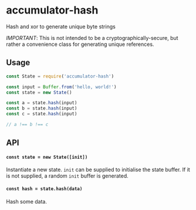 # accumulator-hash

Hash and xor to generate unique byte strings

*IMPORTANT*: This is not intended to be a cryptographically-secure, but rather a convenience class for generating unique references.

## Usage
```js
const State = require('accumulator-hash')

const input = Buffer.from('hello, world!')
const state = new State()

const a = state.hash(input)
const b = state.hash(input)
const c = state.hash(input)

// a !== b !== c

```

## API

#### `const state = new State([init])`

Instantiate a new state. `init` can be supplied to initialise the state buffer. If it is not supplied, a random `init` buffer is generated.

#### `const hash = state.hash(data)`

Hash some data.